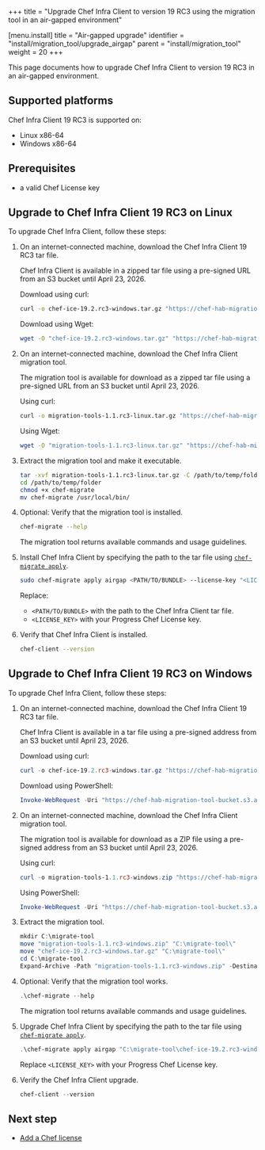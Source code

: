 +++
title = "Upgrade Chef Infra Client to version 19 RC3 using the migration tool in an air-gapped environment"

[menu.install]
title = "Air-gapped upgrade"
identifier = "install/migration_tool/upgrade_airgap"
parent = "install/migration_tool"
weight = 20
+++

This page documents how to upgrade Chef Infra Client to version 19 RC3 in an air-gapped environment.

## Supported platforms

Chef Infra Client 19 RC3 is supported on:

- Linux x86-64
- Windows x86-64

## Prerequisites

- a valid Chef License key

## Upgrade to Chef Infra Client 19 RC3 on Linux

To upgrade Chef Infra Client, follow these steps:

1. On an internet-connected machine, download the Chef Infra Client 19 RC3 tar file.

    Chef Infra Client is available in a zipped tar file using a pre-signed URL from an S3 bucket until April 23, 2026.

    Download using curl:

    ```sh
    curl -o chef-ice-19.2.rc3-windows.tar.gz "https://chef-hab-migration-tool-bucket.s3.amazonaws.com/rc2_hab_pkg_chef_client/rc2_tar_folder/chef-ice-19.2.rc3-windows.tar.gz?AWSAccessKeyId=AKIAW4FPVFT6BIP2EQW7&Signature=Q91HiSIzOxffl52La8EvqSXSqWk%3D&Expires=1756222682"
    ```

    Download using Wget:

    ```sh
    wget -O "chef-ice-19.2.rc3-windows.tar.gz" "https://chef-hab-migration-tool-bucket.s3.amazonaws.com/rc2_hab_pkg_chef_client/rc2_tar_folder/chef-ice-19.2.rc3-windows.tar.gz?AWSAccessKeyId=AKIAW4FPVFT6BIP2EQW7&Signature=Q91HiSIzOxffl52La8EvqSXSqWk%3D&Expires=1756222682"
    ```

1. On an internet-connected machine, download the Chef Infra Client migration tool.

    The migration tool is available for download as a zipped tar file using a pre-signed URL from an S3 bucket until April 23, 2026.

    Using curl:

    ```sh
    curl -o migration-tools-1.1.rc3-linux.tar.gz "https://chef-hab-migration-tool-bucket.s3.amazonaws.com/Release-Candidate-3/migrate-ice/1.1.RC3/linux/migration-tools-1.1.rc3-linux.tar.gz?AWSAccessKeyId=AKIAW4FPVFT6C42N3U6R&Signature=a5W9L7B1mn07h%2BFYQFBp0fhqbzo%3D&Expires=1776916415"
    ```

    Using Wget:

    ```sh
    wget -O "migration-tools-1.1.rc3-linux.tar.gz" "https://chef-hab-migration-tool-bucket.s3.amazonaws.com/Release-Candidate-3/migrate-ice/1.1.RC3/linux/migration-tools-1.1.rc3-linux.tar.gz?AWSAccessKeyId=AKIAW4FPVFT6C42N3U6R&Signature=a5W9L7B1mn07h%2BFYQFBp0fhqbzo%3D&Expires=1776916415"
    ```

1. Extract the migration tool and make it executable.

    ```sh
    tar -xvf migration-tools-1.1.rc3-linux.tar.gz -C /path/to/temp/folder
    cd /path/to/temp/folder
    chmod +x chef-migrate
    mv chef-migrate /usr/local/bin/
    ```

1. Optional: Verify that the migration tool is installed.

    ```sh
    chef-migrate --help
    ```

    The migration tool returns available commands and usage guidelines.

1. Install Chef Infra Client by specifying the path to the tar file using [`chef-migrate apply`](reference).

    ```sh
    sudo chef-migrate apply airgap <PATH/TO/BUNDLE> --license-key "<LICENSE_KEY>"
    ```

    Replace:

    - `<PATH/TO/BUNDLE>` with the path to the Chef Infra Client tar file.
    - `<LICENSE_KEY>` with your Progress Chef License key.

1. Verify that Chef Infra Client is installed.

    ```sh
    chef-client --version
    ```

## Upgrade to Chef Infra Client 19 RC3 on Windows

To upgrade Chef Infra Client, follow these steps:

1. On an internet-connected machine, download the Chef Infra Client 19 RC3 tar file.

    Chef Infra Client is available in a tar file using a pre-signed address from an S3 bucket until April 23, 2026.

    Download using curl:

    ```powershell
    curl -o chef-ice-19.2.rc3-windows.tar.gz "https://chef-hab-migration-tool-bucket.s3.amazonaws.com/Release-Candidate-3/chef-ice/19.2.RC3/windows/x86_64/chef-ice-19.2.rc3-windows.tar.gz?AWSAccessKeyId=AKIAW4FPVFT6C42N3U6R&Signature=a8SYQUWS%2FCEgDBNATtNi2gwb7XY%3D&Expires=1776916396"
    ```

    Download using PowerShell:

    ```powershell
    Invoke-WebRequest -Uri "https://chef-hab-migration-tool-bucket.s3.amazonaws.com/Release-Candidate-3/chef-ice/19.2.RC3/windows/x86_64/chef-ice-19.2.rc3-windows.tar.gz?AWSAccessKeyId=AKIAW4FPVFT6C42N3U6R&Signature=a8SYQUWS%2FCEgDBNATtNi2gwb7XY%3D&Expires=1776916396" -OutFile "chef-ice-19.2.rc3-windows.tar.gz"
    ```

1. On an internet-connected machine, download the Chef Infra Client migration tool.

    The migration tool is available for download as a ZIP file using a pre-signed address from an S3 bucket until April 23, 2026.

    Using curl:

    ```powershell
    curl -o migration-tools-1.1.rc3-windows.zip "https://chef-hab-migration-tool-bucket.s3.amazonaws.com/Release-Candidate-3/migrate-ice/1.1.RC3/windows/migration-tools-1.1.rc3-windows.zip?AWSAccessKeyId=AKIAW4FPVFT6C42N3U6R&Signature=AbB2Lr%2BgpryRhtfkkFFXuYekNfM%3D&Expires=1776988102"
    ```

    Using PowerShell:

    ```powershell
    Invoke-WebRequest -Uri "https://chef-hab-migration-tool-bucket.s3.amazonaws.com/Release-Candidate-3/migrate-ice/1.1.RC3/windows/migration-tools-1.1.rc3-windows.zip?AWSAccessKeyId=AKIAW4FPVFT6C42N3U6R&Signature=AbB2Lr%2BgpryRhtfkkFFXuYekNfM%3D&Expires=1776988102" -OutFile "migration-tools-1.1.rc3-windows.zip"
    ```

1. Extract the migration tool.

    ```powershell
    mkdir C:\migrate-tool
    move "migration-tools-1.1.rc3-windows.zip" "C:\migrate-tool\"
    move "chef-ice-19.2.rc3-windows.tar.gz" "C:\migrate-tool\"
    cd C:\migrate-tool
    Expand-Archive -Path "migration-tools-1.1.rc3-windows.zip" -DestinationPath "."
    ```

1. Optional: Verify that the migration tool works.

    ```powershell
    .\chef-migrate --help
    ```

    The migration tool returns available commands and usage guidelines.

1. Upgrade Chef Infra Client by specifying the path to the tar file using [`chef-migrate apply`](reference).

    ```powershell
    .\chef-migrate apply airgap "C:\migrate-tool\chef-ice-19.2.rc3-windows.tar.gz" --license-key "<LICENSE_KEY>"
    ```

    Replace `<LICENSE_KEY>` with your Progress Chef License key.

1. Verify the Chef Infra Client upgrade.

    ```powershell
    chef-client --version
    ```

## Next step

- [Add a Chef license](/license)
